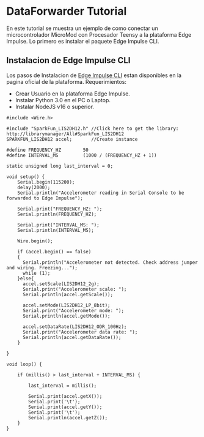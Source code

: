 # DataForwarder Tutorial
En este tutorial se muestra un ejemplo de como conectar un microcontrolador MicroMod con Procesador Teensy a la plataforma Edge Impulse. Lo primero es instalar el paquete Edge Impulse CLI.
## Instalacion de Edge Impulse CLI
Los pasos de Instalacion de [Edge Impulse CLI](https://docs.edgeimpulse.com/docs/tools/edge-impulse-cli) estan disponibles en la pagina oficial de la plataforma.
Requerimientos:
* Crear Usuario en la plataforma Edge Impulse.
* Instalar Python 3.0 en el PC o Laptop.
* Instalar NodeJS v16 o superior.

```
#include <Wire.h>

#include "SparkFun_LIS2DH12.h" //Click here to get the library: http://librarymanager/All#SparkFun_LIS2DH12
SPARKFUN_LIS2DH12 accel;       //Create instance

#define FREQUENCY_HZ        50
#define INTERVAL_MS         (1000 / (FREQUENCY_HZ + 1))

static unsigned long last_interval = 0;

void setup() {
    Serial.begin(115200);
    delay(2000);
    Serial.println("Accelerometer reading in Serial Console to be forwarded to Edge Impulse");

    Serial.print("FREQUENCY_HZ: ");
    Serial.println(FREQUENCY_HZ);

    Serial.print("INTERVAL_MS: ");
    Serial.println(INTERVAL_MS);

    Wire.begin();

    if (accel.begin() == false)
    {
      Serial.println("Accelerometer not detected. Check address jumper and wiring. Freezing...");
      while (1);
    }else{
      accel.setScale(LIS2DH12_2g);
      Serial.print("Accelerometer scale: ");
      Serial.println(accel.getScale());

      accel.setMode(LIS2DH12_LP_8bit);
      Serial.print("Accelerometer mode: ");
      Serial.println(accel.getMode());

      accel.setDataRate(LIS2DH12_ODR_100Hz);
      Serial.print("Accelerometer data rate: ");
      Serial.println(accel.getDataRate());
    }
    
}

void loop() {
    
    if (millis() > last_interval + INTERVAL_MS) {
        
        last_interval = millis();
  
        Serial.print(accel.getX());
        Serial.print('\t');
        Serial.print(accel.getY());
        Serial.print('\t');
        Serial.println(accel.getZ());   
    }
}
```
